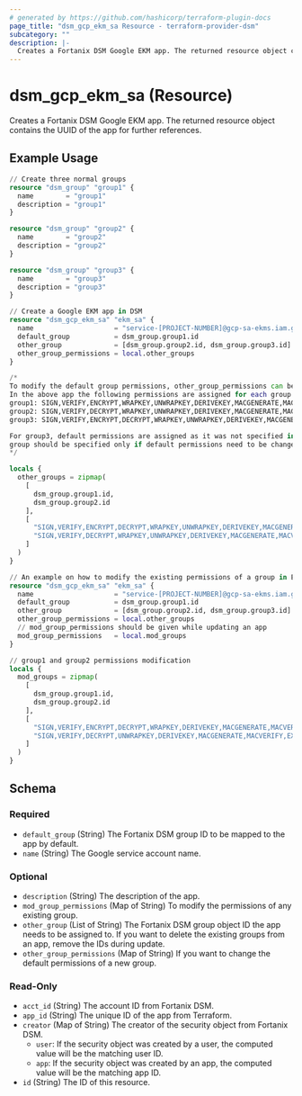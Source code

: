 ```yaml
---
# generated by https://github.com/hashicorp/terraform-plugin-docs
page_title: "dsm_gcp_ekm_sa Resource - terraform-provider-dsm"
subcategory: ""
description: |-
  Creates a Fortanix DSM Google EKM app. The returned resource object contains the UUID of the app for further references.
---
```


# dsm_gcp_ekm_sa (Resource)

Creates a Fortanix DSM Google EKM app. The returned resource object contains the UUID of the app for further references.

## Example Usage

```terraform
// Create three normal groups
resource "dsm_group" "group1" {
  name        = "group1"
  description = "group1"
}

resource "dsm_group" "group2" {
  name        = "group2"
  description = "group2"
}

resource "dsm_group" "group3" {
  name        = "group3"
  description = "group3"
}

// Create a Google EKM app in DSM
resource "dsm_gcp_ekm_sa" "ekm_sa" {
  name                    = "service-[PROJECT-NUMBER]@gcp-sa-ekms.iam.gserviceaccount.com"
  default_group           = dsm_group.group1.id
  other_group             = [dsm_group.group2.id, dsm_group.group3.id]
  other_group_permissions = local.other_groups
}

/*
To modify the default group permissions, other_group_permissions can be used in a zipmap.
In the above app the following permissions are assigned for each group:
group1: SIGN,VERIFY,ENCRYPT,WRAPKEY,UNWRAPKEY,DERIVEKEY,MACGENERATE,MACVERIFY,EXPORT,MANAGE,AGREEKEY,AUDIT
group2: SIGN,VERIFY,DECRYPT,WRAPKEY,UNWRAPKEY,DERIVEKEY,MACGENERATE,MACVERIFY,EXPORT,MANAGE,AGREEKEY,AUDIT
group3: SIGN,VERIFY,ENCRYPT,DECRYPT,WRAPKEY,UNWRAPKEY,DERIVEKEY,MACGENERATE,MACVERIFY,EXPORT,MANAGE,AGREEKEY,AUDIT

For group3, default permissions are assigned as it was not specified in the other_group_permissions.
group should be specified only if default permissions need to be changed.
*/

locals {
  other_groups = zipmap(
    [
      dsm_group.group1.id,
      dsm_group.group2.id
    ],
    [
      "SIGN,VERIFY,ENCRYPT,DECRYPT,WRAPKEY,UNWRAPKEY,DERIVEKEY,MACGENERATE,MACVERIFY,EXPORT,MANAGE,AGREEKEY,AUDIT",
      "SIGN,VERIFY,DECRYPT,WRAPKEY,UNWRAPKEY,DERIVEKEY,MACGENERATE,MACVERIFY,EXPORT,MANAGE,AGREEKEY,AUDIT"
    ]
  )
}

// An example on how to modify the existing permissions of a group in EKM
resource "dsm_gcp_ekm_sa" "ekm_sa" {
  name                    = "service-[PROJECT-NUMBER]@gcp-sa-ekms.iam.gserviceaccount.com"
  default_group           = dsm_group.group1.id
  other_group             = [dsm_group.group2.id, dsm_group.group3.id]
  other_group_permissions = local.other_groups
  // mod_group_permissions should be given while updating an app
  mod_group_permissions   = local.mod_groups
}

// group1 and group2 permissions modification
locals {
  mod_groups = zipmap(
    [
      dsm_group.group1.id,
      dsm_group.group2.id
    ],
    [
      "SIGN,VERIFY,ENCRYPT,DECRYPT,WRAPKEY,DERIVEKEY,MACGENERATE,MACVERIFY,EXPORT,MANAGE,AGREEKEY,AUDIT",
      "SIGN,VERIFY,DECRYPT,UNWRAPKEY,DERIVEKEY,MACGENERATE,MACVERIFY,EXPORT,MANAGE,AGREEKEY,AUDIT"
    ]
  )
}
```

<!-- schema generated by tfplugindocs -->
## Schema

### Required

- `default_group` (String) The Fortanix DSM group ID to be mapped to the app by default.
- `name` (String) The Google service account name.

### Optional

- `description` (String) The description of the app.
- `mod_group_permissions` (Map of String) To modify the permissions of any existing group.
- `other_group` (List of String) The Fortanix DSM group object ID the app needs to be assigned to. If you want to delete the existing groups from an app, remove the IDs during update.
- `other_group_permissions` (Map of String) If you want to change the default permissions of a new group.

### Read-Only

- `acct_id` (String) The account ID from Fortanix DSM.
- `app_id` (String) The unique ID of the app from Terraform.
- `creator` (Map of String) The creator of the security object from Fortanix DSM.
   * `user`: If the security object was created by a user, the computed value will be the matching user ID.
   * `app`: If the security object was created by an app, the computed value will be the matching app ID.
- `id` (String) The ID of this resource.

